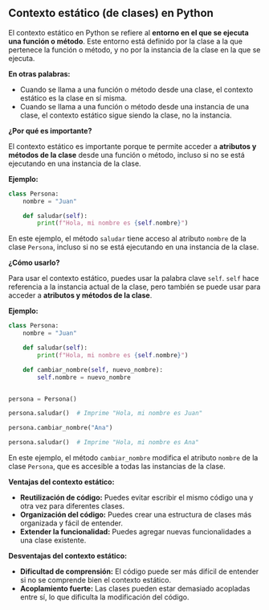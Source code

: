 ## Contexto estático (de clases) en Python

El contexto estático en Python se refiere al **entorno en el que se ejecuta una función o método**. Este entorno está
definido por la clase a la que pertenece la función o método, y no por la instancia de la clase en la que se ejecuta.

**En otras palabras:**

* Cuando se llama a una función o método desde una clase, el contexto estático es la clase en sí misma.
* Cuando se llama a una función o método desde una instancia de una clase, el contexto estático sigue siendo la clase,
  no la instancia.

**¿Por qué es importante?**

El contexto estático es importante porque te permite acceder a **atributos y métodos de la clase** desde una función o
método, incluso si no se está ejecutando en una instancia de la clase.

**Ejemplo:**

```python
class Persona:
    nombre = "Juan"

    def saludar(self):
        print(f"Hola, mi nombre es {self.nombre}")

```

En este ejemplo, el método `saludar` tiene acceso al atributo `nombre` de la clase `Persona`, incluso si no se está
ejecutando en una instancia de la clase.

**¿Cómo usarlo?**

Para usar el contexto estático, puedes usar la palabra clave `self`. `self` hace referencia a la instancia actual de la
clase, pero también se puede usar para acceder a **atributos y métodos de la clase**.

**Ejemplo:**

```python
class Persona:
    nombre = "Juan"

    def saludar(self):
        print(f"Hola, mi nombre es {self.nombre}")

    def cambiar_nombre(self, nuevo_nombre):
        self.nombre = nuevo_nombre


persona = Persona()

persona.saludar()  # Imprime "Hola, mi nombre es Juan"

persona.cambiar_nombre("Ana")

persona.saludar()  # Imprime "Hola, mi nombre es Ana"
```

En este ejemplo, el método `cambiar_nombre` modifica el atributo `nombre` de la clase `Persona`, que es accesible a
todas las instancias de la clase.

**Ventajas del contexto estático:**

* **Reutilización de código:** Puedes evitar escribir el mismo código una y otra vez para diferentes clases.
* **Organización del código:** Puedes crear una estructura de clases más organizada y fácil de entender.
* **Extender la funcionalidad:** Puedes agregar nuevas funcionalidades a una clase existente.

**Desventajas del contexto estático:**

* **Dificultad de comprensión:** El código puede ser más difícil de entender si no se comprende bien el contexto
  estático.
* **Acoplamiento fuerte:** Las clases pueden estar demasiado acopladas entre sí, lo que dificulta la modificación del
  código.